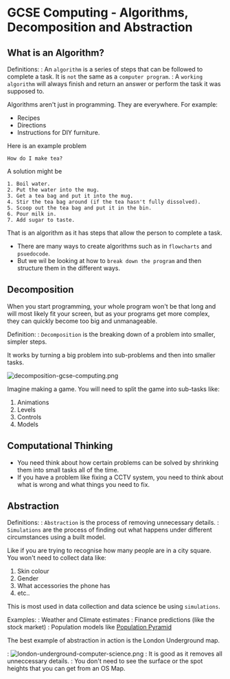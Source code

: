# GCSE Computing - Algorithms, Decomposition and Abstraction

## What is an Algorithm?
Definitions:
:  An `algorithm` is a series of steps that can be followed to complete a task. It is `not` the same as a `computer program`.
:  A `working algorithm` will always finish and return an answer or perform the task it was supposed to.

Algorithms aren't just in programming. They are everywhere. For example:
* Recipes
* Directions
* Instructions for DIY furniture. 

Here is an example problem
```
How do I make tea?
```
A solution might be 
```
1. Boil water.
2. Put the water into the mug.
3. Get a tea bag and put it into the mug.
4. Stir the tea bag around (if the tea hasn't fully dissolved).
5. Scoop out the tea bag and put it in the bin. 
6. Pour milk in.
7. Add sugar to taste.
```
That is an algorithm as it has steps that allow the person to complete a task.
* There are many ways to create algorithms such as in `flowcharts` and `psuedocode`.
* But we wil be looking at how to `break down the program` and then structure them in the different ways.
 
## Decomposition
When you start programming, your whole program won't be that long and will most likely fit your screen,
but as your programs get more complex, they can quickly become too big and unmanageable.

Definition:
: `Decomposition` is the breaking down of a problem into smaller, simpler steps.

It works by turning a big problem into sub-problems and then into smaller tasks.

![decomposition-gcse-computing.png](decomposition-gcse-computing.png)

Imagine making a game.
You will need to split the game into sub-tasks like:
1. Animations
2. Levels
3. Controls
4. Models

## Computational Thinking

* You need think about how certain problems can be solved by shrinking them into small tasks all of the time.
* If you have a problem like fixing a CCTV system, you need to think about what is wrong and what things you need to fix.

## Abstraction

Definitions:
: `Abstraction` is the process of removing unnecessary details. 
: `Simulations` are the process of finding out what happens under different circumstances using a built model.

Like if you are trying to recognise how many people are in a city square. You won't need to collect data like:
1. Skin colour
2. Gender
3. What accessories the phone has
4. etc..

This is most used in data collection and data science be using `simulations`.

Examples:
: Weather and Climate estimates
: Finance predictions (like the stock market)
: Population models like [Population Pyramid](https:populationpyramid.net)

The best example of abstraction in action is the London Underground map.

: ![london-underground-computer-science.png](london-underground-computer-science.png)
: It is good as it removes all unneccessary details.
: You don't need to see the surface or the spot heights that you can get from an OS Map.



